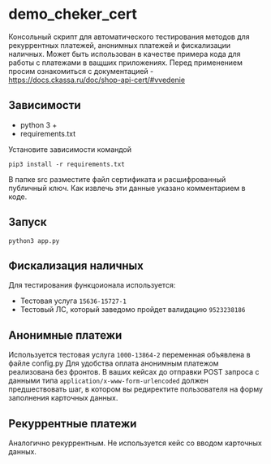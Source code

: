 # demo_cheker_cert
Консольный скрипт для автоматического тестирования методов для рекуррентных платежей, анонимных платежей и фискализации наличных. 
Может быть использован в качестве примера кода для работы с платежами в ващших приложениях.
Перед применением просим ознакомиться с документацией - https://docs.ckassa.ru/doc/shop-api-cert/#vvedenie

## Зависимости
- python 3 +
- requirements.txt

Установите зависимости командой 

`pip3 install -r requirements.txt`

В папке src разместите файл сертификата и расшифрованный публичный ключ. Как извлечь эти данные указано комментарием в коде. 

## Запуск
`python3 app.py`

## Фискализация наличных

Для тестирования функцоионала используется: 
- Тестовая услуга `15636-15727-1`
- Тестовый ЛС, который заведомо пройдет валидацию `9523238186`

## Анонимные платежи

Используется тестовая услуга `1000-13864-2` переменная объявлена в файле config.py
Для удобства оплата анонимным платежом реализована без фронтов. 
В ваших кейсах до отправки POST запроса с данными типа `application/x-www-form-urlencoded` должен предшествовать шаг, в котором вы редиректите пользователя на форму заполнения карточных данных.

## Рекуррентные платежи

Аналогично рекуррентным. Не используется кейс со вводом карточных данных. 
